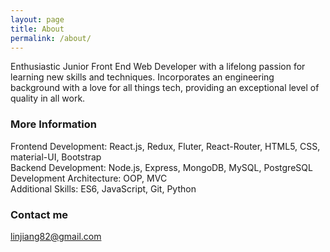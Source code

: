 ```yaml
---
layout: page
title: About
permalink: /about/
---
```


Enthusiastic Junior Front End Web Developer with a lifelong passion for learning new skills and techniques. Incorporates an engineering background with a love for all things tech, providing an exceptional level of quality in all work.

### More Information

Frontend Development: React.js, Redux, Fluter, React-Router, HTML5, CSS, material-UI, Bootstrap  
Backend Development: Node.js, Express, MongoDB, MySQL, PostgreSQL  
Development Architecture: OOP, MVC  
Additional Skills: ES6, JavaScript, Git, Python  

### Contact me

[linjiang82@gmail.com](mailto:linjiang82@gmail.com)